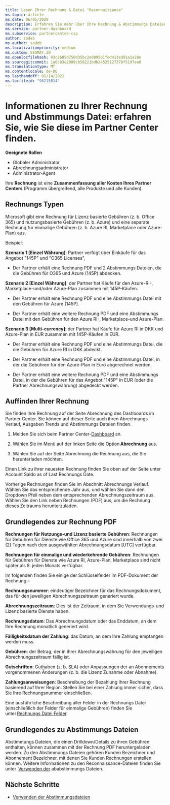 ```yaml
---
title: Lesen Ihrer Rechnung & Datei "Reconnaissance"
ms.topic: article
ms.date: 06/05/2020
description: Erfahren Sie mehr über Ihre Rechnung & Abstimmungs Dateien. Ihre Rechnung zeigt Partner Center-Gebühren für das Programm, die Produkte und Kunden für diesen monatlichen Zeitraum an.
ms.service: partner-dashboard
ms.subservice: partnercenter-csp
author: sodeb
ms.author: sodeb
ms.localizationpriority: medium
ms.custom: SEOMAY.20
ms.openlocfilehash: 43c2605d750d35bc2e0095b1fed413ed91a1a28e
ms.sourcegitcommit: 1a0c83e2089cb58221bdb24525127378f5197ea8
ms.translationtype: MT
ms.contentlocale: de-DE
ms.lasthandoff: 01/14/2021
ms.locfileid: "98215814"
---
```

# <a name="understand-your-bill-and-reconciliation-file---learn-how-to-find-them-in-partner-center"></a>Informationen zu Ihrer Rechnung und Abstimmungs Datei: erfahren Sie, wie Sie diese im Partner Center finden.


**Geeignete Rollen**

- Globaler Administrator
- Abrechnungsadministrator
- Administrator-Agent


Ihre **Rechnung** ist eine **Zusammenfassung aller Kosten Ihres Partner Centers** (Programm übergreifend, alle Produkte und alle Kunden). 

## <a name="invoice-types"></a>Rechnungs Typen

Microsoft gibt eine Rechnung für Lizenz basierte Gebühren (z. b. Office 365) und nutzungsbasierte Gebühren (z. b. Azure) und eine separate Rechnung für einmalige Gebühren (z. b. Azure RI, Marketplace oder Azure-Plan) aus.

Beispiel:  

**Szenario 1 [Einzel Währung]**: Partner verfügt über Einkäufe für das Angebot "145P" und "O365 Licenses",  

- Der Partner erhält eine Rechnung PDF und 2 Abstimmungs Dateien, die die Gebühren für O365 und Azure (145P) abdecken.  

**Szenario 2 [Einzel Währung]**: der Partner hat Käufe für den Azure-RI-, Marketplace-und/oder Azure-Plan zusammen mit 145P-Käufen.

- Der Partner erhält eine Rechnung PDF und eine Abstimmungs Datei mit den Gebühren für Azure (145P). 

- Der Partner erhält eine weitere Rechnung PDF und eine Abstimmungs Datei mit den Gebühren für den Azure RI-, Marketplace-und Azure-Plan. 

**Szenario 3 [Multi-currency]**: der Partner hat Käufe für Azure RI in DKK und Azure-Plan in EUR zusammen mit 145P-Käufen in EUR.

- Der Partner erhält eine Rechnung PDF und eine Abstimmungs Datei, die die Gebühren für Azure RI in DKK abdeckt. 

- Der Partner erhält eine Rechnung PDF und eine Abstimmungs Datei, in der die Gebühren für den Azure-Plan in Euro abgerechnet werden. 

- Der Partner erhält eine weitere Rechnung PDF und eine Abstimmungs Datei, in der die Gebühren für das Angebot "145P" in EUR (oder die Partner Abrechnungswährung) abgedeckt werden. 

## <a name="find-your-bill"></a>Auffinden Ihrer Rechnung 

Sie finden Ihre Rechnung auf der Seite Abrechnung des Dashboards im Partner Center. Sie können auf dieser Seite auch ihren Abrechnungs Verlauf, Ausgaben Trends und Abstimmungs Dateien finden. 

1. Melden Sie sich beim Partner Center-[Dashboard](https://partner.microsoft.com/dashboard/home) an. 

2. Wählen Sie im Menü auf der linken Seite die Option **Abrechnung** aus. 

3. Wählen Sie auf der Seite Abrechnung die Rechnung aus, die Sie herunterladen möchten. 

Einen Link zu ihrer neuesten Rechnung finden Sie oben auf der Seite unter Account Saldo as of Last Rechnungs Date. 

Vorherige Rechnungen finden Sie im Abschnitt Abrechnungs Verlauf. Wählen Sie das entsprechende Jahr aus, und wählen Sie dann den Dropdown Pfeil neben dem entsprechenden Abrechnungszeitraum aus. Wählen Sie den Link neben Rechnungen (PDF) aus, um die Rechnung dieses Zeitraums herunterzuladen. 

## <a name="understanding-invoice-pdf"></a>Grundlegendes zur Rechnung PDF 

**Rechnungen für Nutzungs-und Lizenz basierte Gebühren**: Rechnungen für Gebühren für Dienste wie Office 365 und Azure sind innerhalb von zwei (2) Tagen nach dem ausgewählten Abrechnungsdatum [UTC] verfügbar.  

**Rechnungen für einmalige und wiederkehrende Gebühren**: Rechnungen für Gebühren für Dienste wie Azure RI, Azure-Plan, Marketplace sind nicht später als 8. jeden Monats verfügbar.  

Im folgenden finden Sie einige der Schlüsselfelder im PDF-Dokument der Rechnung –

**Rechnungsnummer**: eindeutiger Bezeichner für das Rechnungsdokument, das für den jeweiligen Abrechnungszeitraum generiert wurde. 

**Abrechnungszeitraum**: Dies ist der Zeitraum, in dem Sie Verwendungs-und Lizenz basierte Dienste haben. 

**Rechnungsdatum**: Das Abrechnungsdatum oder das Enddatum, an dem Ihre Rechnung monatlich generiert wird. 

**Fälligkeitsdatum der Zahlung**: das Datum, an dem Ihre Zahlung empfangen werden muss. 

**Gebühren**: der Betrag, der in ihrer Abrechnungswährung für den jeweiligen Abrechnungszeitraum fällig ist. 

**Gutschriften**: Guthaben (z. b. SLA) oder Anpassungen der an Abonnements vorgenommenen Änderungen (z. b. die Lizenz Zunahme oder Abnahme). 

**Zahlungsanweisungen**: Beschreibung der Bezahlung Ihrer Rechnung basierend auf Ihrer Region. Stellen Sie bei einer Zahlung immer sicher, dass Sie Ihre Rechnungsnummer einschließen. 

Eine ausführliche Beschreibung aller Felder in der Rechnungs Datei (einschließlich der Felder für einmalige Gebühren) finden Sie unter [Rechnungs Datei Felder](invoice-file.md). 

## <a name="understand-reconciliation-files"></a>Grundlegendes zu Abstimmungs Dateien

 Abstimmungs Dateien, die einen Drilldown/Details zu ihren Gebühren enthalten, können zusammen mit der Rechnung PDF heruntergeladen werden. Zu den Abstimmungs Dateien gehören Kunden Bezeichner und Abonnement Bezeichner, mit denen Sie Kunden Rechnungen erstellen können. Weitere Informationen zu den Reconnaissance-Dateien finden Sie unter  [Verwenden der](use-the-reconciliation-files.md) ababstimmungs Dateien. 

## <a name="next-steps"></a>Nächste Schritte

- [Verwenden der Abstimmungsdateien](use-the-reconciliation-files.md)